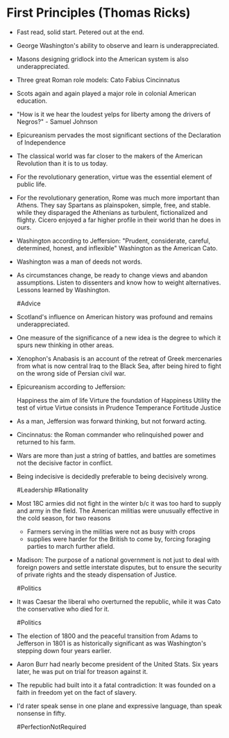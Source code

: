 # First Principles (Thomas Ricks)

- Fast read, solid start. Petered out at the end.

- George Washington's ability to observe and learn is underappreciated.

- Masons designing gridlock into the American system is also underappreciated.

- Three great Roman role models: Cato Fabius Cincinnatus

- Scots again and again played a major role in colonial American education.

- "How is it we hear the loudest yelps for liberty among the drivers of Negros?" - Samuel Johnson

- Epicureanism pervades the most significant sections of the Declaration of Independence

- The classical world was far closer to the makers of the American Revolution than it is to us today.

- For the revolutionary generation, virtue was the essential element of public life.

- For the revolutionary generation, Rome was much more important than Athens.
   They say Spartans as plainspoken, simple, free, and stable.  while they disparaged the Athenians as turbulent, fictionalized and flighty.
   Cicero enjoyed a far higher profile in their world than he does in ours.

- Washington according to Jeffersion: "Prudent, considerate, careful, determined, honest, and inflexible" Washington as the American Cato.

- Washington was a man of deeds not words.

- As circumstances change, be ready to change views and abandon assumptions. Listen to dissenters and know how to weight alternatives.
     Lessons learned by Washington.

     #Advice

- Scotland's influence on American history was profound and remains underappreciated.

- One measure of the significance of a new idea is the degree to which it spurs new thinking in other areas.

- Xenophon's Anabasis is an account of the retreat of Greek mercenaries from what is now central Iraq to the Black Sea, after being hired to fight on the wrong side of Persian civil war.

- Epicureanism according to Jeffersion:

     Happiness the aim of life
     Virture the foundation of Happiness
     Utility the test of virtue
     Virtue consists in
     	    Prudence
	    Temperance
	    Fortitude
	    Justice

- As a man, Jeffersion was forward thinking, but not forward acting.

- Cincinnatus: the Roman commander who relinquished power and returned to his farm.

- Wars are more than just a string of battles, and battles are sometimes not the decisive factor in conflict.

- Being indecisive is decidedly preferable to being decisively wrong.

  #Leadership #Rationality

- Most 18C armies did not fight in the winter b/c it was too hard to supply and army in the field. The American militias were unusually effective in the cold season, for two reasons
  - Farmers serving in the militias were not as busy with crops
  - supplies were harder for the British to come by, forcing foraging parties to march further afield.

- Madison: The purpose of a national government is not just to deal with foreign powers and settle interstate disputes, but to ensure the security of private rights and the steady dispensation of Justice.

  #Politics

- It was Caesar the liberal who overturned the republic, while it was Cato the conservative who died for it.

  #Politics

- The election of 1800 and the peaceful transition from Adams to Jefferson in 1801 is as historically significant as was Washington's stepping down four years earlier.

- Aaron Burr had nearly become president of the United Stats. Six years later, he was put on trial for treason against it.

- The republic had built into it a fatal contradiction: It was founded on a faith in freedom yet on the fact of slavery.

- I'd rater speak sense in one plane and expressive language, than speak nonsense in fifty.

  #PerfectionNotRequired